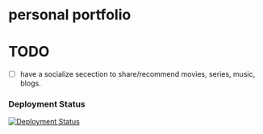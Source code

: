# personal portfolio

# TODO
- [ ] have a socialize secection to share/recommend movies, series, music, blogs.


### Deployment Status

  [![Deployment Status](https://api.netlify.com/api/v1/badges/b1750240-5592-420d-91be-5c9caea0e885/deploy-status)](https://app.netlify.com/sites/jenishjain/deploys)